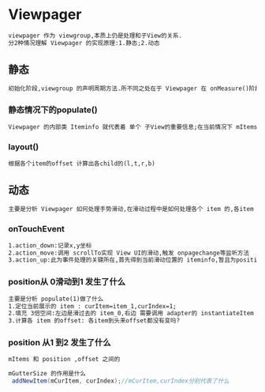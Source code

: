 # Viewpager

```xml
viewpager 作为 viewgroup,本质上仍是处理和子View的关系.
分2种情况理解 Viewpager 的实现原理:1.静态;2.动态
```

## 静态

```xml
初始化阶段,viewgroup 的声明周期方法.所不同之处在于 Viewpager 在 onMeasure()阶段实例化子View 并将其添加到 Viewpager
```

### 静态情况下的populate()

```xml
Viewpager 的内部类 Iteminfo 就代表着 单个 子View的重要信息;在当前情况下 mItems 为空,通过adapter的 instantiateItem 实例化第一个 子View 将其包装成1个 iteminfo,并添加到 mitems中,自此 Viewpager 有了第一个 子View / mItems 有了1个iteminfo(iteminfo 封装着 这个item 的positon,widthfactor,offset,object等信息),接下来就是填充 3倍item宽度的空间,即 当前显示的 item 加上左右各1个的宽度,当前是 position=0的item在展示,所以左边没有,右边有1个item(若是 Viewpager 有paddingright则右边会有多个item被实例化),自此填充3倍空间的任务完成;接下来就是计算当前 item(position=0)的offset(offset起着关键作用,offset 是item 左边距Viewpager 左边的的距离(不是像素,是item width的倍数),当前 item 的offset=0,右边的item 的offset=1
```

### layout()

```xml
根据各个item的offset 计算出各child的(l,t,r,b)
```

## 动态

```xml
主要是分析 Viewpager 如何处理手势滑动,在滑动过程中是如何处理各个 item 的,各item 的offset值会变化吗?
```

### onTouchEvent

```xml
1.action_down:记录x,y坐标
2.action_move:调用 scrollTo实现 View UI的滑动,触发 onpagechange等监听方法
3.action_up:此为事件处理的关键所在,首先得到当前滑动位置的 iteminfo,暂且为position=0(即第一个)的,就可得到currentpage(0),pageoffset(0--1之间),totaldelta(滑动距离)等信息,根据这些信息计算出下一个将要展示的 item 的position,知道了position 就可调用 populate(item),scrollToItem等方法展示 下一个View了,
```

### position从 0滑动到1 发生了什么

```xml
主要是分析 populate(1)做了什么
1.定位当前展示的 item : curItem=item_1,curIndex=1;
2.填充 3倍空间:左边是滑过去的 item_0,右边 需要调用 adapter的 instantiateItem 实例化 item_2;
3.计算各 item 的offset: 各item到头来offset都没有变吗?
```

### position 从1 到2 发生了什么

```xml
mItems 和 position ,offset 之间的
```

```java
mGutterSize 的作用是什么
 addNewItem(mCurItem, curIndex);//mCurItem,curIndex分别代表了什么
```
